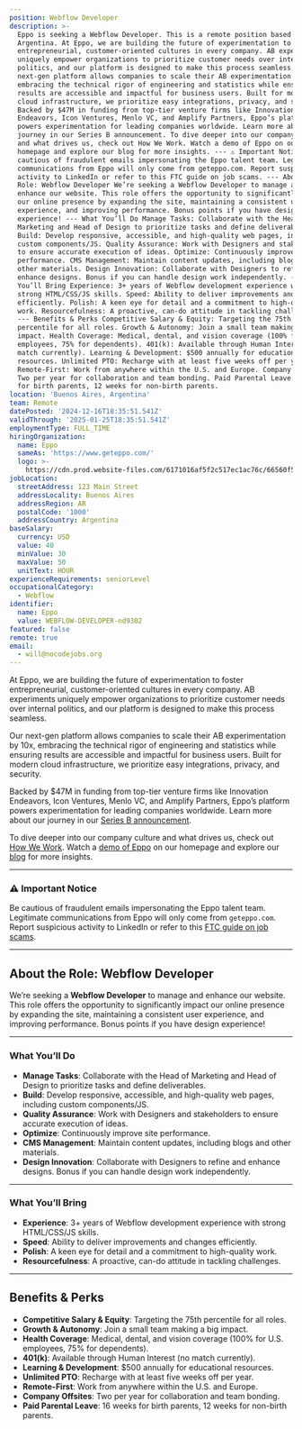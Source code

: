 ```yaml
---
position: Webflow Developer
description: >-
  Eppo is seeking a Webflow Developer. This is a remote position based in
  Argentina. At Eppo, we are building the future of experimentation to foster
  entrepreneurial, customer-oriented cultures in every company. AB experiments
  uniquely empower organizations to prioritize customer needs over internal
  politics, and our platform is designed to make this process seamless. Our
  next-gen platform allows companies to scale their AB experimentation by 10x,
  embracing the technical rigor of engineering and statistics while ensuring
  results are accessible and impactful for business users. Built for modern
  cloud infrastructure, we prioritize easy integrations, privacy, and security.
  Backed by $47M in funding from top-tier venture firms like Innovation
  Endeavors, Icon Ventures, Menlo VC, and Amplify Partners, Eppo’s platform
  powers experimentation for leading companies worldwide. Learn more about our
  journey in our Series B announcement. To dive deeper into our company culture
  and what drives us, check out How We Work. Watch a demo of Eppo on our
  homepage and explore our blog for more insights. --- ⚠️ Important Notice Be
  cautious of fraudulent emails impersonating the Eppo talent team. Legitimate
  communications from Eppo will only come from geteppo.com. Report suspicious
  activity to LinkedIn or refer to this FTC guide on job scams. --- About the
  Role: Webflow Developer We’re seeking a Webflow Developer to manage and
  enhance our website. This role offers the opportunity to significantly impact
  our online presence by expanding the site, maintaining a consistent user
  experience, and improving performance. Bonus points if you have design
  experience! --- What You’ll Do Manage Tasks: Collaborate with the Head of
  Marketing and Head of Design to prioritize tasks and define deliverables.
  Build: Develop responsive, accessible, and high-quality web pages, including
  custom components/JS. Quality Assurance: Work with Designers and stakeholders
  to ensure accurate execution of ideas. Optimize: Continuously improve site
  performance. CMS Management: Maintain content updates, including blogs and
  other materials. Design Innovation: Collaborate with Designers to refine and
  enhance designs. Bonus if you can handle design work independently. --- What
  You’ll Bring Experience: 3+ years of Webflow development experience with
  strong HTML/CSS/JS skills. Speed: Ability to deliver improvements and changes
  efficiently. Polish: A keen eye for detail and a commitment to high-quality
  work. Resourcefulness: A proactive, can-do attitude in tackling challenges.
  --- Benefits & Perks Competitive Salary & Equity: Targeting the 75th
  percentile for all roles. Growth & Autonomy: Join a small team making a big
  impact. Health Coverage: Medical, dental, and vision coverage (100% for U.S.
  employees, 75% for dependents). 401(k): Available through Human Interest (no
  match currently). Learning & Development: $500 annually for educational
  resources. Unlimited PTO: Recharge with at least five weeks off per year.
  Remote-First: Work from anywhere within the U.S. and Europe. Company Offsites:
  Two per year for collaboration and team bonding. Paid Parental Leave: 16 weeks
  for birth parents, 12 weeks for non-birth parents.
location: 'Buenos Aires, Argentina'
team: Remote
datePosted: '2024-12-16T18:35:51.541Z'
validThrough: '2025-01-25T18:35:51.541Z'
employmentType: FULL_TIME
hiringOrganization:
  name: Eppo
  sameAs: 'https://www.geteppo.com/'
  logo: >-
    https://cdn.prod.website-files.com/6171016af5f2c517ec1ac76c/66560f5252e5a5a68f9c0d29_eppo-logo.svg
jobLocation:
  streetAddress: 123 Main Street
  addressLocality: Buenos Aires
  addressRegion: AR
  postalCode: '1000'
  addressCountry: Argentina
baseSalary:
  currency: USD
  value: 40
  minValue: 30
  maxValue: 50
  unitText: HOUR
experienceRequirements: seniorLevel
occupationalCategory:
  - Webflow
identifier:
  name: Eppo
  value: WEBFLOW-DEVELOPER-nd9302
featured: false
remote: true
email:
  - will@nocodejobs.org
---
```



At Eppo, we are building the future of experimentation to foster entrepreneurial, customer-oriented cultures in every company. AB experiments uniquely empower organizations to prioritize customer needs over internal politics, and our platform is designed to make this process seamless.  

Our next-gen platform allows companies to scale their AB experimentation by 10x, embracing the technical rigor of engineering and statistics while ensuring results are accessible and impactful for business users. Built for modern cloud infrastructure, we prioritize easy integrations, privacy, and security.  

Backed by $47M in funding from top-tier venture firms like Innovation Endeavors, Icon Ventures, Menlo VC, and Amplify Partners, Eppo’s platform powers experimentation for leading companies worldwide. Learn more about our journey in our [Series B announcement](#).  

To dive deeper into our company culture and what drives us, check out [How We Work](#). Watch a [demo of Eppo](#) on our homepage and explore our [blog](#) for more insights.  

---

### ⚠️ **Important Notice**  
Be cautious of fraudulent emails impersonating the Eppo talent team. Legitimate communications from Eppo will only come from `geteppo.com`. Report suspicious activity to LinkedIn or refer to this [FTC guide on job scams](https://consumer.ftc.gov/consumer-alerts/2023/08/scammers-impersonate-well-known-companies-recruit-fake-jobs-linkedin-and-other-job-platforms).  

---

## About the Role: Webflow Developer  

We’re seeking a **Webflow Developer** to manage and enhance our website. This role offers the opportunity to significantly impact our online presence by expanding the site, maintaining a consistent user experience, and improving performance. Bonus points if you have design experience!  

---

### What You’ll Do  

- **Manage Tasks**: Collaborate with the Head of Marketing and Head of Design to prioritize tasks and define deliverables.  
- **Build**: Develop responsive, accessible, and high-quality web pages, including custom components/JS.  
- **Quality Assurance**: Work with Designers and stakeholders to ensure accurate execution of ideas.  
- **Optimize**: Continuously improve site performance.  
- **CMS Management**: Maintain content updates, including blogs and other materials.  
- **Design Innovation**: Collaborate with Designers to refine and enhance designs. Bonus if you can handle design work independently.  

---

### What You’ll Bring  

- **Experience**: 3+ years of Webflow development experience with strong HTML/CSS/JS skills.  
- **Speed**: Ability to deliver improvements and changes efficiently.  
- **Polish**: A keen eye for detail and a commitment to high-quality work.  
- **Resourcefulness**: A proactive, can-do attitude in tackling challenges.  

---

## Benefits & Perks  

- **Competitive Salary & Equity**: Targeting the 75th percentile for all roles.  
- **Growth & Autonomy**: Join a small team making a big impact.  
- **Health Coverage**: Medical, dental, and vision coverage (100% for U.S. employees, 75% for dependents).  
- **401(k)**: Available through Human Interest (no match currently).  
- **Learning & Development**: $500 annually for educational resources.  
- **Unlimited PTO**: Recharge with at least five weeks off per year.  
- **Remote-First**: Work from anywhere within the U.S. and Europe.  
- **Company Offsites**: Two per year for collaboration and team bonding.  
- **Paid Parental Leave**: 16 weeks for birth parents, 12 weeks for non-birth parents.  
